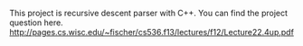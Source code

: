 This project is recursive descent parser with C++. You can find the project question here. 
http://pages.cs.wisc.edu/~fischer/cs536.f13/lectures/f12/Lecture22.4up.pdf
